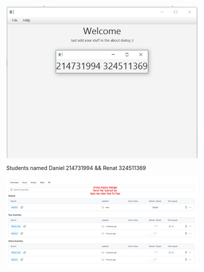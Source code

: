 ![img.png](src/img.png)

Students named Daniel 214731994 && Renat 324511369

![test.png](src/test.png)
